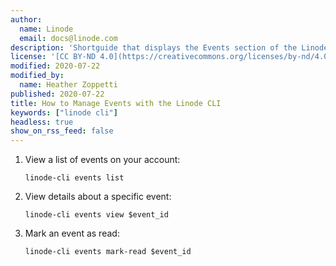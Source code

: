 ```yaml
---
author:
  name: Linode
  email: docs@linode.com
description: 'Shortguide that displays the Events section of the Linode CLI guide.'
license: '[CC BY-ND 4.0](https://creativecommons.org/licenses/by-nd/4.0)'
modified: 2020-07-22
modified_by:
  name: Heather Zoppetti
published: 2020-07-22
title: How to Manage Events with the Linode CLI
keywords: ["linode cli"]
headless: true
show_on_rss_feed: false
---
```


1.  View a list of events on your account:

        linode-cli events list

1.  View details about a specific event:

        linode-cli events view $event_id

1.  Mark an event as read:

        linode-cli events mark-read $event_id
